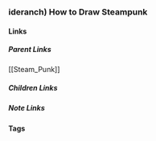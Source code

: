### ideranch) How to Draw Steampunk
#### Links
##### Parent Links
[[Steam_Punk]]
##### Children Links
##### Note Links
#### Tags
